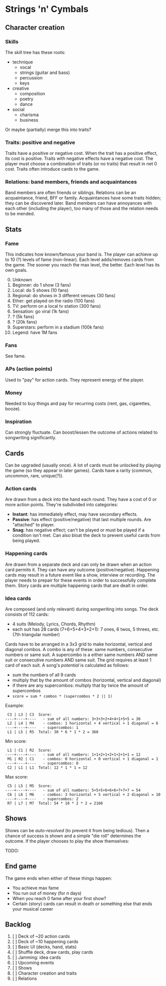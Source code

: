 # Strings 'n' Cymbals

## Character creation

### Skills
The skill tree has these roots:

* technique
  * vocal
  * strings (guitar and bass)
  * percussion
  * keys
* creative
  * composition
  * poetry
  * dance
* social
  * charisma
  * business

Or maybe (partially) merge this into traits?

### Traits: positive and negative
Traits have a positive or negative cost. When the trait has a positive effect, its cost is positive. Traits with negative effects have a negative cost. The player must choose a combination of traits (or no traits) that result in net 0 cost. Traits often introduce cards to the game.

### Relations: band members, friends and acquaintances
Band members are often friends or siblings. Relations can be an acquaintance, friend, BFF or family. Acquaintances have some traits hidden; they can be discovered later. Band members can have annoyances with each other (including the player), too many of those and the relation needs to be mended.

## Stats

### Fame
This indicates how known/famous your band is. The player can achieve up to 10 (?) levels of fame (non-linear). Each level adds/removes cards from the game. The sooner you reach the max level, the better. Each level has its own goals.

0. Unknown
1. Beginner: do 1 show (3 fans)
2. Local: do 5 shows (10 fans)
3. Regional: do shows in 3 different venues (30 fans)
4. Ether: get played on the radio (100 fans)
5. TV: perform on a local tv station (300 fans)
6. Sensation: go viral (1k fans)
7. ? (5k fans)
8. ? (20k fans)
9. Superstars: perform in a stadium (100k fans)
10. Legend: have 1M fans

### Fans
See fame.

### APs (action points)
Used to "pay" for action cards. They represent energy of the player.

### Money
Needed to buy things and pay for recurring costs (rent, gas, cigarettes, booze).

### Inspiration
Can strongly fluctuate. Can boost/lessen the outcome of actions related to songwriting significantly.

## Cards
Can be upgraded (usually once). A lot of cards must be unlocked by playing the game (so they appear in later games). Cards have a rarity (common, uncommon, rare, unique(?)).

### Action cards
Are drawn from a deck into the hand each round. They have a cost of 0 or more action points. They're subdivided into categories:

* **Instant**: has immediately effect, may have secondary effects.
* **Passive**: has effect (positive/negative) that last multiple rounds. Are "attached" to player.
* **Snag**: has negative effect; can't be played or must be played if a condition isn't met. Can also bloat the deck to prevent useful cards from being played.

### Happening cards
Are drawn from a separate deck and can only be drawn when an action card permits it. They can have any outcome (positive/negative). Happening cards may result in a future event like a show, interview or recording. The player needs to prepair for these events in order to successfully complete them. Story cards are multiple happening cards that are dealt in order.

### Idea cards
Are composed (and only relevant) during songwriting into songs. The deck consists of 112 cards:

* 4 suits (Melody, Lyrics, Chords, Rhythm)
* each suit has 28 cards (7+6+5+4+3+2+1): 7 ones, 6 twos, 5 threes, etc. (7th triangular number)

Cards have to be arranged in a 3x3 grid to make horizontal, vertical and diagonal combos. A combo is any of these: same numbers, consecutive numbers or same suit. A supercombo is a either same numbers AND same suit or consecutive numbers AND same suit. The grid requires at least 1 card of each suit. A song's *potential* is calculated as follows:

* sum the numbers of all 9 cards
* multiply that by the amount of combos (horizontal, vertical and diagonal)
* if there are any supercombos: multiply that by twice the amount of supercombos
* `score = sum * combos * (supercombos * 2 || 1)`

Example:
```
 C3 | L3 | C3  Score:
----+----+----   - sum of all numbers: 3+3+3+2+4+4+1+5+5 = 30
 L2 | L4 | M4    - combos: 1 horizontal + 4 vertical + 1 diagonal = 6
----+----+----   - supercombos: 1
 L1 | L5 | R5  Total: 30 * 6 * 1 * 2 = 360
```

Min score:
```
 L1 | C1 | R2  Score:
----+----+----   - sum of all numbers: 1+1+2+1+2+1+2+1+1 = 12
 M1 | R2 | C1    - combos: 0 horizontal + 0 vertical + 1 diagonal = 1
----+----+----   - supercombos: 0
 C2 | L1 | L1  Total: 12 * 1 * 1 = 12
```

Max score:
```
 C5 | L5 | M5  Score:
----+----+----   - sum of all numbers: 5+5+5+6+6+6+7+7+7 = 54
 C6 | L6 | M6    - combos: 3 horizontal + 5 vertical + 2 diagonal = 10
----+----+----   - supercombos: 2
 R7 | L7 | M7  Total: 54 * 10 * 2 * 2 = 2160
```

## Shows

Shows can be *auto-resolved* (to prevent it from being tedious). Then a chance of success is shown and a simple "die roll" determines the outcome. If the player chooses to play the show themselves:

TODO:

## End game
The game ends when either of these things happen:

* You achieve max fame
* You run out of money (for *n* days)
* When you reach 0 fame after your first show?
* Certain (story) cards can result in death or something else that ends your musical career

## Backlog

1. [ ] Deck of ~20 action cards
2. [ ] Deck of ~10 happening cards
3. [ ] Basic UI (decks, hand, stats)
4. [ ] Shuffle deck, draw cards, play cards
5. [ ] Jamming: idea cards
6. [ ] Upcoming events
7. [ ] Shows
8. [ ] Character creation and traits
9. [ ] Relations
